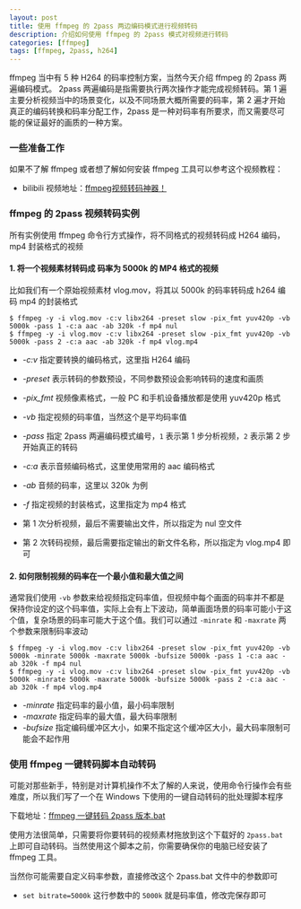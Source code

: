 ```yaml
---
layout: post
title: 使用 ffmpeg 的 2pass 两边编码模式进行视频转码
description: 介绍如何使用 ffmpeg 的 2pass 模式对视频进行转码
categories: [ffmpeg]
tags: [ffmpeg, 2pass, h264]
---
```


ffmpeg 当中有 5 种 H264 的码率控制方案，当然今天介绍 ffmpeg 的 2pass 两遍编码模式。 2pass 两遍编码是指需要执行两次操作才能完成视频转码。第 1 遍主要分析视频当中的场景变化，以及不同场景大概所需要的码率，第 2 遍才开始真正的编码转换和码率分配工作，2pass 是一种对码率有所要求，而又需要尽可能的保证最好的画质的一种方案。

### 一些准备工作

如果不了解 ffmpeg 或者想了解如何安装 ffmpeg 工具可以参考这个视频教程：
- bilibili 视频地址：[ffmpeg视频转码神器！](https://www.bilibili.com/video/av25487080)

### ffmpeg 的 2pass 视频转码实例

所有实例使用 ffmpeg 命令行方式操作，将不同格式的视频转码成 H264 编码，mp4 封装格式的视频

#### 1. 将一个视频素材转码成 码率为 5000k 的 MP4 格式的视频

比如我们有一个原始视频素材 vlog.mov，将其以 5000k 的码率转码成 h264 编码 mp4 的封装格式

    $ ffmpeg -y -i vlog.mov -c:v libx264 -preset slow -pix_fmt yuv420p -vb 5000k -pass 1 -c:a aac -ab 320k -f mp4 nul
    $ ffmpeg -y -i vlog.mov -c:v libx264 -preset slow -pix_fmt yuv420p -vb 5000k -pass 2 -c:a aac -ab 320k -f mp4 vlog.mp4

- *-c:v* 指定要转换的编码格式，这里指 H264 编码
- *-preset* 表示转码的参数预设，不同参数预设会影响转码的速度和画质
- *-pix_fmt* 视频像素格式，一般 PC 和手机设备播放都是使用 yuv420p 格式
- *-vb* 指定视频的码率值，当然这个是平均码率值
- *-pass* 指定 2pass 两遍编码模式编号，`1` 表示第 1 步分析视频，`2` 表示第 2 步开始真正的转码
- *-c:a* 表示音频编码格式，这里使用常用的 aac 编码格式
- *-ab* 音频的码率，这里以 320k 为例
- *-f* 指定视频的封装格式，这里指定为 mp4 格式

- 第 1 次分析视频，最后不需要输出文件，所以指定为 nul 空文件
- 第 2 次转码视频，最后需要指定输出的新文件名称，所以指定为 vlog.mp4 即可

#### 2. 如何限制视频的码率在一个最小值和最大值之间

通常我们使用 `-vb` 参数来给视频指定码率值，但视频中每个画面的码率并不都是保持你设定的这个码率值，实际上会有上下波动，简单画面场景的码率可能小于这个值，复杂场景的码率可能大于这个值。我们可以通过 `-minrate` 和 `-maxrate` 两个参数来限制码率波动

    $ ffmpeg -y -i vlog.mov -c:v libx264 -preset slow -pix_fmt yuv420p -vb 5000k -minrate 5000k -maxrate 5000k -bufsize 5000k -pass 1 -c:a aac -ab 320k -f mp4 nul
    $ ffmpeg -y -i vlog.mov -c:v libx264 -preset slow -pix_fmt yuv420p -vb 5000k -minrate 5000k -maxrate 5000k -bufsize 5000k -pass 2 -c:a aac -ab 320k -f mp4 vlog.mp4

- *-minrate* 指定码率的最小值，最小码率限制
- *-maxrate* 指定码率的最大值，最大码率限制
- *-bufsize* 指定编码缓冲区大小，如果不指定这个缓冲区大小，最大码率限制可能会不起作用

### 使用 ffmpeg 一键转码脚本自动转码

可能对那些新手，特别是对计算机操作不太了解的人来说，使用命令行操作会有些难度，所以我们写了一个在 Windows 下使用的一键自动转码的批处理脚本程序

下载地址：[ffmpeg 一键转码 2pass 版本.bat](/script/2pass.bat)

使用方法很简单，只需要将你要转码的视频素材拖放到这个下载好的 `2pass.bat` 上即可自动转码。当然使用这个脚本之前，你需要确保你的电脑已经安装了 ffmpeg 工具。

当然你可能需要自定义码率参数，直接修改这个 2pass.bat 文件中的参数即可

- `set bitrate=5000k` 这行参数中的 `5000k` 就是码率值，修改完保存即可
